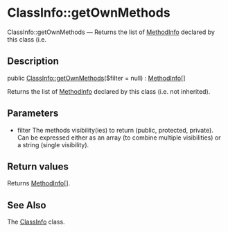 ClassInfo::getOwnMethods
================

ClassInfo::getOwnMethods — Returns the list of [MethodInfo](https://github.com/lingtalfi/DocTools/blob/master/doc/api/DocTools/Info/MethodInfo.md) declared by this class (i.e.

Description
---------------


public [ClassInfo::getOwnMethods](https://github.com/lingtalfi/DocTools/blob/master/doc/api/DocTools/Info/ClassInfo/getOwnMethods.md)($filter = null) : [MethodInfo[]](https://github.com/lingtalfi/DocTools/blob/master/doc/api/DocTools/Info/MethodInfo.md)




Returns the list of [MethodInfo](https://github.com/lingtalfi/DocTools/blob/master/doc/api/DocTools/Info/MethodInfo.md) declared by this class (i.e. not inherited).




Parameters
--------------

- filter
    The methods visibility(ies) to return (public, protected, private).
Can be expressed either as an array (to combine multiple visibilities) or a string (single visibility).

Return values
----------------

Returns [MethodInfo[]](https://github.com/lingtalfi/DocTools/blob/master/doc/api/DocTools/Info/MethodInfo.md).









See Also
-----------

The [ClassInfo](https://github.com/lingtalfi/DocTools/blob/master/doc/api/DocTools/Info/ClassInfo.md) class.
